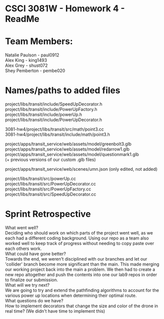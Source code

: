 # CSCI 3081W - Homework 4 - ReadMe
# Team Members:
Natalie Paulson - paul0912 </br>
Alex King - king1493 </br>
Alex Grey - shust072 </br>
Shey Pemberton - pembe020 </br>

# Names/paths to added files


project/libs/transit/include/SpeedUpDecorator.h</br>
project/libs/transit/include/PowerUpFactory.h</br>
project/libs/transit/include/powerUp.h</br>
project/libs/transit/include/PowerUpDecorator.h</br>

3081-hw4/project/libs/transit/src/math/point3.cc</br>
3081-hw4/project/libs/transit/include/math/point3.h</br>

project/apps/transit_service/web/assets/model/greenbolt3.glb</br>
project/apps/transit_service/web/assets/model/redarrow1.glb</br>
project/apps/transit_service/web/assets/model/questionmark1.glb</br>
(+ previous versions of our custom .glb files)</br>

project/apps/transit_service/web/scenes/umn.json (only edited, not added)</br>

project/libs/transit/src/powerUp.cc</br>
project/libs/transit/src/PowerUpDecorator.cc</br>
project/libs/transit/src/PowerUpFactory.cc</br>
project/libs/transit/src/SpeedUpDecorator.cc</br>


# Sprint Retrospective
What went well?</br>
Deciding who should work on which parts of the project went well, as we each had a different coding background. Using our repo as a team also worked well to keep track of progress without needing to copy paste over each others work. </br>
What could have gone better? </br>
Towards the end, we weren't disciplined with our branches and let our 'collider' branch become more significant than the main. This made merging our working project back into the main a problem. We then had to create a new repo altogether and push the contents into one our lab9 repos in order to finalize our submission. </br>
What will we try next?</br>
We are going to try and extend the pathfinding algorithms to account for the various power up locations when determining their optimal route.  
What questions do we have?</br>
How to implement decorators that change the size and color of the drone in real time? (We didn't have time to implement this)
